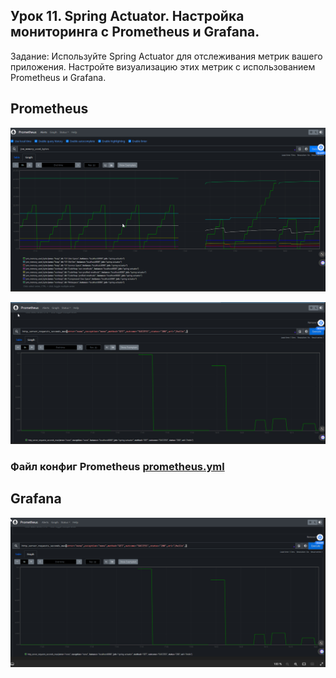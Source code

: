 ## Урок 11. Spring Actuator. Настройка мониторинга с Prometheus и Grafana.

Задание: Используйте Spring Actuator для отслеживания метрик вашего приложения. Настройте визуализацию этих метрик с использованием Prometheus и Grafana.

## Prometheus
![img.png](img/img.png)

![img_1.png](img/img_1.png)

### Файл конфиг Prometheus [prometheus.yml]()

## Grafana

![img_2.png](img/img_2.png)